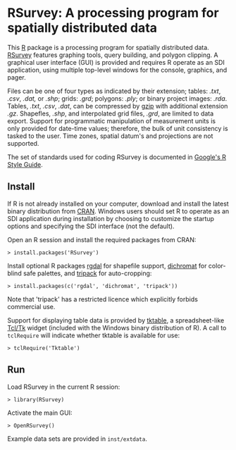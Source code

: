 RSurvey: A processing program for spatially distributed data
============================================================

This [R](http://www.r-project.org/ "R") package is a processing program for
spatially distributed data.
[RSurvey](http://cran.r-project.org/web/packages/RSurvey/index.html "RSurvey")
features graphing tools, query building, and
polygon clipping. A graphical user interface (GUI) is provided and
requires R operate as an SDI application, using multiple
top-level windows for the console, graphics, and pager.

Files can be one of four types as indicated by their extension; tables:
*.txt*, *.csv*, *.dat,* or *.shp*; grids: *.grd*; polygons: *.ply*;
or binary project images: *.rda*. Tables, *.txt*, *.csv*, *.dat*,
can be compressed by [gzip](http://www.gzip.org/ "gzip")
with additional extension *.gz*.
Shapefles, *.shp*, and interpolated grid files, *.grd*, are limited to data
export. Support for programmatic manipulation of measurement units is only
provided for date-time values; therefore, the bulk of unit consistency is tasked
to the user. Time zones, spatial datum's and projections are not supported.

The set of standards used for coding RSurvey is documented in
[Google's R Style Guide](http://google-styleguide.googlecode.com/svn/trunk/google-r-style.html "Google's R Style Guide").

Install
-------

If R is not already installed on your
computer, download and install the latest binary distribution from
[CRAN](http://cran.r-project.org/ "The Comprehensive R Archive Network").
Windows users should set R to operate as an SDI application during installation
by choosing to customize the startup options and specifying the SDI interface
(not the default).

Open an R session and install the required packages from CRAN:

    > install.packages('RSurvey')

Install optional R packages
[rgdal](http://cran.r-project.org/web/packages/rgdal/index.html "rgdal")
for shapefile support, 
[dichromat](http://cran.r-project.org/web/packages/dichromat/index.html "dichromat")
for color-blind safe palettes, and
[tripack](http://cran.r-project.org/web/packages/tripack/index.html "tripack")
for auto-cropping:

    > install.packages(c('rgdal', 'dichromat', 'tripack'))

Note that 'tripack' has a restricted licence which explicitly forbids 
commercial use.

Support for displaying table data is provided by
[tktable](http://tktable.sourceforge.net/ "tktable"),
a spreadsheet-like [Tcl/Tk](http://www.tcl.tk/ "Tcl/Tk") widget
(included with the Windows binary distribution of R).
A call to `tclRequire` will indicate whether tktable is available for use:

    > tclRequire('Tktable')

Run
---

Load RSurvey in the current R session:

    > library(RSurvey)

Activate the main GUI:

    > OpenRSurvey()

Example data sets are provided in `inst/extdata`.
